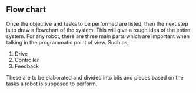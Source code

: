 ## Flow chart 
Once the objective and tasks to be performed are listed, then the next step is to draw a flowchart of the system. This will give a rough idea of the entire system. For any robot, there are three main parts which are important when talking in the programmatic point of view. Such as,

 1. Drive
 2. Controller
 3. Feedback
 
These are to be elaborated and divided into bits and pieces based on the tasks a robot is supposed to perform.

<!--stackedit_data:
eyJoaXN0b3J5IjpbLTE5NTQxNTk5MSwzNzEwMjAxMjMsMTA3Mj
E4MDY1M119
-->
